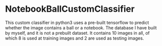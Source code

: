 # NotebookBallCustomClassifier
This custom classifier in python3 uses a pre-built tensorflow to predict whether the image contains a ball or a notebook. The database I have built by myself, and it is not a prebuilt dataset. It contains 10 images in all, of which 8 is used at training images and 2 are used as testing images.
